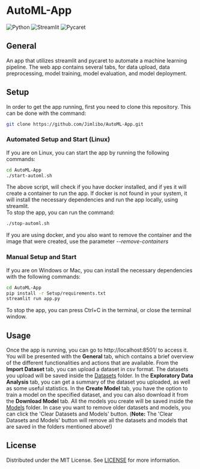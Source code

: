 # AutoML-App

![Python](https://img.shields.io/badge/python-v3.9+-blue.svg)
![Streamlit](https://img.shields.io/badge/streamlit-v1.23-orange.svg)
![Pycaret](https://img.shields.io/badge/pycaret-v2.3.3-green.svg)

## General
An app that utilizes streamlit and pycaret to automate a machine learning pipeline. The web app
contains several tabs, for data upload, data preprocessing, model training, model evaluation, and
model deployment.

## Setup
In order to get the app running, first you need to clone this repository.
This can be done with the command:
```bash
git clone https://github.com/Jimlibo/AutoML-App.git
```
### Automated Setup and Start (Linux)
If you are on Linux, you can start the app by running the following commands:
```sh
cd AutoML-App
./start-automl.sh
```
The above script, will check if you have docker installed, and if yes it will create a container to run the app.
If docker is not found in your system, it will install the necessary dependencies and run the app locally, using
streamlit.\
To stop the app, you can run the command:
```sh
./stop-automl.sh
```
If you are using docker, and you also want to remove the container and the image that were created, use the parameter 
<i>--remove-containers</i>

### Manual Setup and Start
If you are on Windows or Mac, you can install the necessary dependencies with the following commands:
```sh
cd AutoML-App
pip install -r Setup/requirements.txt
streamlit run app.py
```

To stop the app, you can press Ctrl+C in the terminal, or close the terminal window.

## Usage
Once the app is running, you can go to http://localhost:8501/ to access it.
You will be presented with the <b>General</b> tab, which contains a brief overview of the different
functionalities and actions that are available. From the <b>Import Dataset</b> tab, you can upload a
dataset in csv format. The datasets you upload will be saved inside the [Datasets] folder. In the 
<b>Exploratory Data Analysis</b> tab, you can get a summary of the dataset you uploaded, as well as some 
useful statistics. In the <b>Create Model</b> tab, you have the option to train a model on the specified dataset,
and you can also download it from the <b>Download Model</b> tab. All the models you create will be saved inside
the [Models] folder. In case you want to remove older datasets and models, you can click the 'Clear Datasets and Models'
button. (<b>Note:</b> The 'Clear Datasets and Models' button will remove all the datasets and models that are saved in 
the folders mentioned above!)

[Datasets]: https://github.com/Jimlibo/AutoML-App/tree/main/Datasets
[Models]: https://github.com/Jimlibo/AutoML-App/tree/main/Models

## License
Distributed under the MIT License. See 
[LICENSE](https://github.com/Jimlibo/AutoML-App/tree/main/License_Aggreement/LICENSE) for more information.



